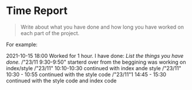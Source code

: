 # Time Report

> Write about what you have done and how long you have worked on each part of the project.

For example: 

 2021-10-15 18:00 Worked for 1 hour. I have done:
   *List the things you have done.*
  /"23/11 9:30-9:50" starterd over from the beggining was working on index/style
  /"23/11" 10:10-10:30 continued with index ande style
  /"23/11" 10:30 - 10:55 continued with the style code
  /"23/11"1 14:45 - 15:30 continued with the style code and index code